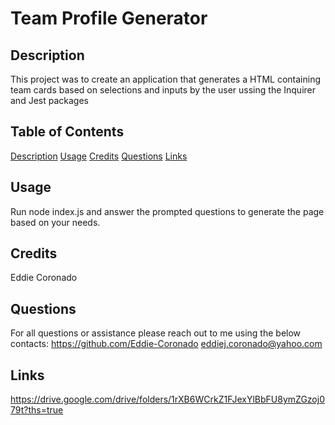 

# Team Profile Generator


## Description
This project was to create an application that generates a HTML containing team cards based on selections and inputs by the user ussing the Inquirer and Jest packages

## Table of Contents
[Description](#description)
[Usage](#usage)
[Credits](#credits)
[Questions](#questions)
[Links](#links)

## Usage
Run node index.js and answer the prompted questions to generate the page based on your needs.

## Credits
Eddie Coronado

## Questions
For all questions or assistance please reach out to me using the below contacts:
https://github.com/Eddie-Coronado
eddiej.coronado@yahoo.com

## Links
https://drive.google.com/drive/folders/1rXB6WCrkZ1FJexYlBbFU8ymZGzoj079t?ths=true

